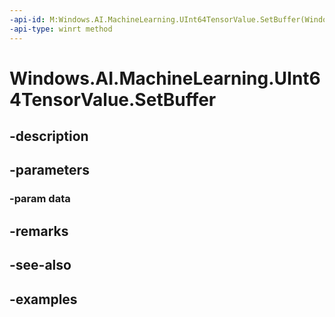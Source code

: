 ```yaml
---
-api-id: M:Windows.AI.MachineLearning.UInt64TensorValue.SetBuffer(Windows.Foundation.Collections.IVectorView{System.UInt64})
-api-type: winrt method
---
```


<!-- Method syntax.
public void UInt64TensorValue.SetBuffer(IVectorView<UInt64> data)
-->

# Windows.AI.MachineLearning.UInt64TensorValue.SetBuffer

## -description

## -parameters
### -param data

## -remarks

## -see-also

## -examples


